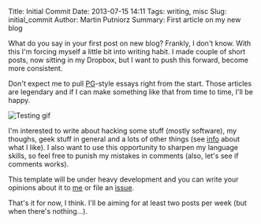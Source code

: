 Title: Initial Commit
Date: 2013-07-15 14:11
Tags: writing, misc
Slug: initial_commit
Author: Martin Putniorz
Summary: First article on my new blog

What do you say in your first post on new blog? Frankly, I don't know. With this I'm forcing myself a little bit into writing habit. I made couple of short posts, now sitting in my Dropbox, but I want to push this forward, become more consistent.

Don't expect me to pull [PG](http://paulgraham.com/ "Paul Graham's blog")-style essays right from the start. Those articles are legendary and if I can make something like that from time to time, I'll be happy.

![Testing gif](http://assets.sbnation.com/assets/1349764/Happy_gif.gif "Does this even gif?")

I'm interested to write about hacking some stuff (mostly software), my thoughs, geek stuff in general and a lots of other things (see [info](http://sputnikus.github.io/about.html) about what I like). I also want to use this opportunity to sharpen my language skills, so feel free to punish my mistakes in comments (also, let's see if comments works).

This template will be under heavy development and you can write your opinions about it to [me](http://sputnikus.github.io/about.html) or file an [issue](https://github.com/sputnikus/bysputnikus-pelican-theme/issues).

That's it for now, I think. I'll be aiming for at least two posts per week (but when there's nothing...).